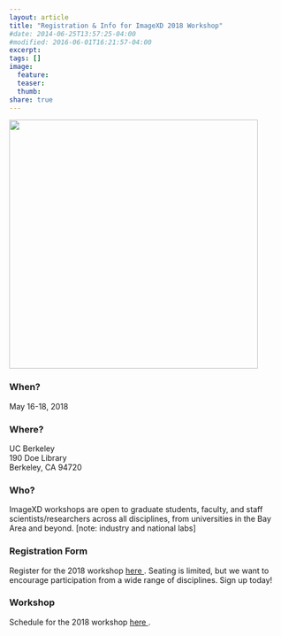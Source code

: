 ```yaml
---
layout: article
title: "Registration & Info for ImageXD 2018 Workshop"
#date: 2014-06-25T13:57:25-04:00
#modified: 2016-06-01T16:21:57-04:00
excerpt:
tags: []
image:
  feature:
  teaser:
  thumb:
share: true
---
```

<img class='pull-right' src="{{ site.baseurl }}/images/doe-floorplan.jpg" style="width: 450px;"/>

### When?

May 16-18, 2018

### Where?

UC Berkeley <br />
190 Doe Library <br />
Berkeley, CA 94720 <br />

### Who?

ImageXD workshops are open to graduate students, faculty, and staff scientists/researchers across all disciplines, from universities in the Bay Area and beyond. [note: industry and national labs]

### Registration Form

Register for the 2018 workshop <a href="https://docs.google.com/forms/d/13gRMnLP3MTd3g6JoxfTZT0vBZqa10dE3Gg5HOwRR82Y/" class="btn"> here </a>. Seating is limited, but we want to encourage participation from a wide range of disciplines. Sign up today!

### Workshop 

Schedule for the 2018 workshop <a href="{{ site.url }}/imagexd2018/workshop2018" class="btn"> here </a>. 


